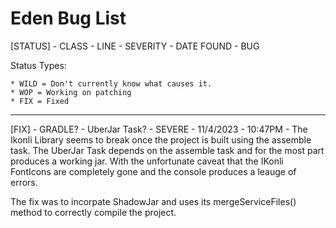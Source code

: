 # Eden Bug List
[STATUS] - CLASS - LINE - SEVERITY - DATE FOUND - BUG 

Status Types:

	* WILD = Don't currently know what causes it.
	* WOP = Working on patching
	* FIX = Fixed

------------------------------------------
[FIX] - GRADLE? - UberJar Task? - SEVERE - 11/4/2023 - 10:47PM - The Ikonli Library seems to break once the project is built using the assemble task. The UberJar Task depends on the assemble task and for the most part produces a working jar. With the unfortunate caveat that the IKonli FontIcons are completely gone and the console produces a leauge of errors. 

The fix was to incorpate ShadowJar and uses its mergeServiceFiles() method to correctly compile the project. 


